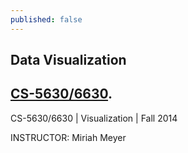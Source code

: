 ```yaml
---
published: false
---
```

## Data Visualization




## [CS-5630/6630](http://www.sci.utah.edu/%7Emiriah/cs6630/).

CS-5630/6630 | Visualization | Fall 2014
			
INSTRUCTOR: Miriah Meyer






